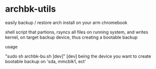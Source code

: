 # archbk-utils
easily backup / restore arch install on your arm chromebook

shell script that partions, rsyncs all files on running system, and writes kernel, on target backup device, thus creating a bootable backup


usage 

"sudo sh archbk-bu.sh [dev]" [dev] being the device you want to create bootable backup on 'sda, mmcblk1, ect'

